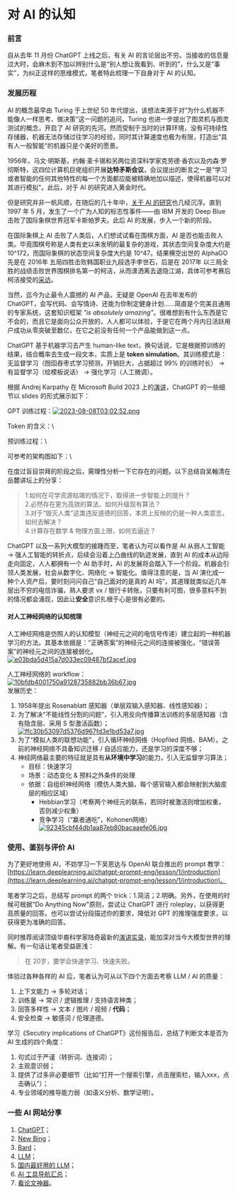 # 对 AI 的认知

### 前言

自从去年 11 月份 ChatGPT 上线之后，有关 AI 的言论层出不穷。当接收的信息量过大时，会麻木到不加以辨别什么是“别人想让我看到、听到的”，什么又是“事实”，为纠正这样的思维模式，笔者特此梳理一下自身对于 AI 的认知。



### 发展历程

AI 的概念最早由 Turing 于上世纪 50 年代提出，该想法来源于对“为什么机器不能像人一样思考、做决策”这一问题的追问，Turing 也进一步提出了图灵机与图灵测试的概念，开启了 AI 研究的先河。然而受制于当时的计算环境，没有可持续性存储器，机器无法存储过往学习的经验，同时其计算速度也极为有限，打造出“具有人一般智能”的机器只是个美好的愿景。

1956年，马文·明斯基，约翰·麦卡锡和另两位资深科学家克劳德·香农以及内森·罗彻斯特，这四位计算机巨佬组织开展**达特矛斯会议**，会议提出的断言之一是“学习或者智能的任何其他特性的每一个方面都应能被精确地加以描述，使得机器可以对其进行模拟”。此后，对于 AI 的研究进入黄金时代。

但是研究并非一帆风顺，在随后的几十年中，[关于 AI 的研究](https://zh.wikipedia.org/zh-sg/%E4%BA%BA%E5%B7%A5%E6%99%BA%E8%83%BD%E5%8F%B2)也几经沉浮。直到 1997 年 5 月，发生了一个广为人知的标志性事件——由 IBM 开发的 Deep Blue 击败了国际象棋世界冠军卡斯帕罗夫。此后 AI 的发展，步入一个新的阶段。

在国际象棋上 AI 击败了人类后，人们想试试看在围棋方面，AI 是否也能击败人类。毕竟围棋号称是人类有史以来发明的最复杂的游戏，其状态空间复杂度大约是 10^172，而国际象棋的状态空间复杂度大约是 10^47。结果横空出世的 AlphaGO 先是在 2016年 五局四胜击败韩国职业九段选手李世石，后是在 2017年 以三局全胜的战绩击败世界围棋排名第一的柯洁，从而潇洒离去退隐江湖，具体可参考赛后柯洁接受的[采访](https://www.youtube.com/watch?v=3Nrt6ytbFQM)。

当然，迄今为止最令人震撼的 AI 产品，无疑是 OpenAI 在去年发布的 ChatGPT，会写代码、会写情诗、还能为你制定健身计划……简直是个完美且通用的专家系统，这套知识框架 _"is absolutely amazing"_。很难想到有什么东西是它不会的，而且它是面向公众开放的，人人都可以体验，于是它在两个月内日活跃用户成功从零突破至数亿，在它之前没有任何一个产品能做到这一点。

ChatGPT 基于机器学习去产生 human-like text，换句话说，它是根据预训练的结果，结合概率去生成一段文本，实质上是 **token simulation**。其训练模式是：无监督学习（囫囵吞枣式学习预测，开销巨大，占据超过 99% 的训练时长） → 有监督学习（给模板说话） → 强化学习（人工微调）。

根据 Andrej Karpathy 在 Microsoft Build 2023 上的[演讲](https://www.bilibili.com/video/BV1X24y1A7Rz/?spm\_id\_from=333.1007.top\_right\_bar\_window\_history.content.click\&vd\_source=68401e073d6cf69f6f72f1ad56c67eaf)，ChatGPT 的一些细节以 slides 的形式展示如下：

GPT 训练过程：[![2023-08-08T03:02:52.png](https://bkcat.cn/usr/uploads/2023/08/408193686.png)](https://bkcat.cn/usr/uploads/2023/08/408193686.png)

Token 的含义：\


预训练过程：\


可参考的架构图如下：\


在度过盲目崇拜的阶段之后，需理性分析一下它存在的问题。以下总结自吴翰清在岳麓讲坛上的分享：

> 1.如何在可学资源枯竭的情况下，取得进一步智能上的提升？\
> 2.必然存在更为高效的算法，如何升级现有算法？\
> 3.对于“毁灭人类”这类违反道德的回答，本质上反映的仍是一种人类意志，如何去解决？\
> 4.计算存在数学 & 物理方面上限，如何去逼近？

ChatGPT 以及一系列大模型的接踵而至，笔者认为可以看作是 AI 从弱人工智能 → 强人工智能的转折点，后续会沿着上凸曲线的轨迹发展，直到 AI 的成本从边际走向固定，人人都拥有一个 AI 助手时，AI 的发展将会踏入下一个阶段。机器会引领人类发展，社会从数字化、网络化 → 智能化。值得注意的是，当 AI 演化成一种个人资产后，要时刻问问自己“自己面对的是真的 AI 吗”，其道理就类似近几年层出不穷的电信诈骗，熟人要求 vx / 银行卡转账，只要有利可图，很多意料不到的情况都会涌现，因此让**安全**意识扎根于心是很有必要的。

#### 对人工神经网络的认知梳理

人工神经网络是仿照人的认知模型（神经元之间的电信号传递）建立起的一种机器学习的方法。其基本依据是：“正确答案”的神经元之间的连接被强化，“错误答案”的神经元之间的连接被弱化。\
[![e03bda5d415a7d033ec09487bf2acef.jpg](https://bkcat.cn/usr/uploads/2023/09/1723516915.jpg)](https://bkcat.cn/usr/uploads/2023/09/1723516915.jpg)

人工神经网络的 workflow：\
[![10bfdb4001750a9128735882bb36b67.jpg](https://bkcat.cn/usr/uploads/2023/09/1483497643.jpg)](https://bkcat.cn/usr/uploads/2023/09/1483497643.jpg)\
发展历史：

1. 1958年提出 Rosenablatt 感知器（单层双输入感知器、线性感知器）；
2. 为了解决“不能线性分割的问题”，引入用反向传播算法训练的多层感知器（含有隐含层、采用 S 型激活函数）；\
   [![ffc30b53097d5376d967fd3e1bd53a7.jpg](https://bkcat.cn/usr/uploads/2023/09/3466313992.jpg)](https://bkcat.cn/usr/uploads/2023/09/3466313992.jpg)
3. 为了“模拟人类的联想功能”，引入循环神经网络（Hopfiled 网络、BAM）。之前的神经网络不具备知识迁移 / 自适应能力，还是学习的深度不够；
4. 神经网络最主要的特征就是具有**从环境中学习**的能力，引入无监督学习算法；
   * 目标：快速学习
   * 场景：动态变化 & 预料之外条件的处理
   * 依据：自组织神经网络（模仿人类大脑，每个感官输入都会映射到大脑皮层的相应区域）
     * Hebbian学习（考察两个神经元的联系，若同时被激活则增加权重，否则减少权重）
     * 竞争学习（“赢者通吃”，Kohonen网络）\
       [![92345cbf44db1aa87eb80bacaaefe06.jpg](https://bkcat.cn/usr/uploads/2023/09/606377119.jpg)](https://bkcat.cn/usr/uploads/2023/09/606377119.jpg)

### 使用、鉴别与评价 AI

为了更好地使用 AI，不妨学习一下吴恩达与 OpenAI 联合推出的 prompt 教学：\
[https://learn.deeplearning.ai/chatgpt-prompt-eng/lesson/1/introduction](https://learn.deeplearning.ai/chatgpt-prompt-eng/lesson/1/introduction)。

笔者学习之后，总结写 prompt 的两个 trick：1.简洁；2.明确。另外，在使用的时候可根据"Do Anything Now"原则，尝试让 ChatGPT 进行 roleplay，以获得更高质量的回答。也可以尝试分段描述你的要求，降低对 GPT 的推理强度要求，以获得更为准确的回答。

同时推荐阅读顶级华裔科学家陆奇最新的[演讲实录](https://wallstreetcn.com/articles/3687254)，能加深对当今大模型世界的理解。有一句话让笔者受益匪浅：

> 在 20岁，要学会快速学习、快速失败。

体验过各种各样的 AI 后，笔者认为可从以下四个方面去考察 LLM / AI 的质量：

1. 上下文能力 → 多轮对话；
2. 训练量 → 常识 / 逻辑推理 / 支持语言种类；
3. 回答多样性 → 文本 / 图片 / 视频 / **代码**；
4. 安全检查 → 敏感词 / 伦理道德。

学习《Secutiry implications of ChatGPT》这份报告后，总结了判断文本是否为 AI 生成的四个角度：

1. 句式过于严谨（转折词、连接词）；
2. 主观意识弱；
3. 提供了过多非必要细节（比如“打开一个搜索引擎，点击搜索栏，输入xxx，点击确认”）；
4. 专业领域的推导能力弱（如语义分析、数学证明）。

### 一些 AI 网站分享

1. [ChatGPT](https://chat.openai.com/)；
2. [New Bing](https://www.bing.com/search?form=MY02AE\&OCID=MY02AE\&pl=launch\&q=Bing+AI\&showconv=1)；
3. [Bard](https://bard.google.com/)；
4. [LLM](https://chat.lmsys.org/)；
5. [国内最好用的 LLM](https://chat.jinshutuan.com/?ref=www.deepdhai.com#/chat/1684486214925)；
6. [AI 工具导航汇总](https://ai.nancheng.fun/)；
7. [看论文神器](https://www.chatpdf.com/)。
